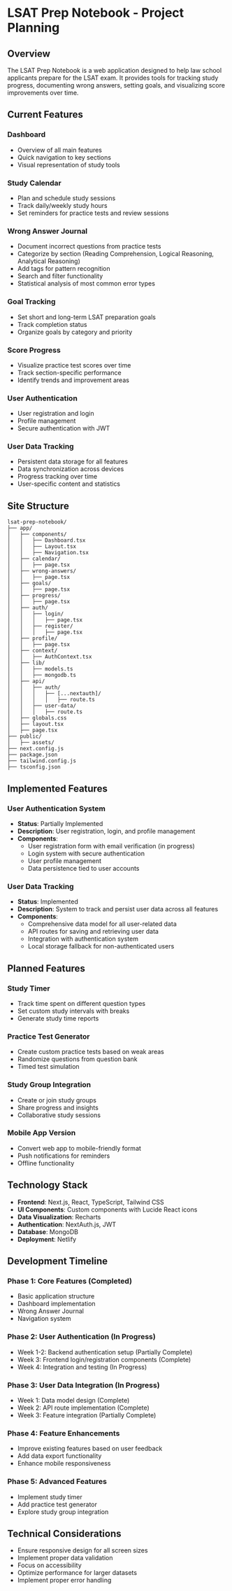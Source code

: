 # LSAT Prep Notebook - Project Planning

## Overview
The LSAT Prep Notebook is a web application designed to help law school applicants prepare for the LSAT exam. It provides tools for tracking study progress, documenting wrong answers, setting goals, and visualizing score improvements over time.

## Current Features

### Dashboard
- Overview of all main features
- Quick navigation to key sections
- Visual representation of study tools

### Study Calendar
- Plan and schedule study sessions
- Track daily/weekly study hours
- Set reminders for practice tests and review sessions

### Wrong Answer Journal
- Document incorrect questions from practice tests
- Categorize by section (Reading Comprehension, Logical Reasoning, Analytical Reasoning)
- Add tags for pattern recognition
- Search and filter functionality
- Statistical analysis of most common error types

### Goal Tracking
- Set short and long-term LSAT preparation goals
- Track completion status
- Organize goals by category and priority

### Score Progress
- Visualize practice test scores over time
- Track section-specific performance
- Identify trends and improvement areas

### User Authentication
- User registration and login
- Profile management
- Secure authentication with JWT

### User Data Tracking
- Persistent data storage for all features
- Data synchronization across devices
- Progress tracking over time
- User-specific content and statistics

## Site Structure
```
lsat-prep-notebook/
├── app/
│   ├── components/
│   │   ├── Dashboard.tsx
│   │   ├── Layout.tsx
│   │   ├── Navigation.tsx
│   ├── calendar/
│   │   ├── page.tsx
│   ├── wrong-answers/
│   │   ├── page.tsx
│   ├── goals/
│   │   ├── page.tsx
│   ├── progress/
│   │   ├── page.tsx
│   ├── auth/
│   │   ├── login/
│   │   │   ├── page.tsx
│   │   ├── register/
│   │   │   ├── page.tsx
│   ├── profile/
│   │   ├── page.tsx
│   ├── context/
│   │   ├── AuthContext.tsx
│   ├── lib/
│   │   ├── models.ts
│   │   ├── mongodb.ts
│   ├── api/
│   │   ├── auth/
│   │   │   ├── [...nextauth]/
│   │   │   │   ├── route.ts
│   │   ├── user-data/
│   │   │   ├── route.ts
│   ├── globals.css
│   ├── layout.tsx
│   ├── page.tsx
├── public/
│   ├── assets/
├── next.config.js
├── package.json
├── tailwind.config.js
├── tsconfig.json
```

## Implemented Features

### User Authentication System
- **Status**: Partially Implemented
- **Description**: User registration, login, and profile management
- **Components**:
  - User registration form with email verification (in progress)
  - Login system with secure authentication
  - User profile management
  - Data persistence tied to user accounts

### User Data Tracking
- **Status**: Implemented
- **Description**: System to track and persist user data across all features
- **Components**:
  - Comprehensive data model for all user-related data
  - API routes for saving and retrieving user data
  - Integration with authentication system
  - Local storage fallback for non-authenticated users

## Planned Features

### Study Timer
- Track time spent on different question types
- Set custom study intervals with breaks
- Generate study time reports

### Practice Test Generator
- Create custom practice tests based on weak areas
- Randomize questions from question bank
- Timed test simulation

### Study Group Integration
- Create or join study groups
- Share progress and insights
- Collaborative study sessions

### Mobile App Version
- Convert web app to mobile-friendly format
- Push notifications for reminders
- Offline functionality

## Technology Stack
- **Frontend**: Next.js, React, TypeScript, Tailwind CSS
- **UI Components**: Custom components with Lucide React icons
- **Data Visualization**: Recharts
- **Authentication**: NextAuth.js, JWT
- **Database**: MongoDB
- **Deployment**: Netlify

## Development Timeline

### Phase 1: Core Features (Completed)
- Basic application structure
- Dashboard implementation
- Wrong Answer Journal
- Navigation system

### Phase 2: User Authentication (In Progress)
- Week 1-2: Backend authentication setup (Partially Complete)
- Week 3: Frontend login/registration components (Complete)
- Week 4: Integration and testing (In Progress)

### Phase 3: User Data Integration (In Progress)
- Week 1: Data model design (Complete)
- Week 2: API route implementation (Complete)
- Week 3: Feature integration (Partially Complete)

### Phase 4: Feature Enhancements
- Improve existing features based on user feedback
- Add data export functionality
- Enhance mobile responsiveness

### Phase 5: Advanced Features
- Implement study timer
- Add practice test generator
- Explore study group integration

## Technical Considerations
- Ensure responsive design for all screen sizes
- Implement proper data validation
- Focus on accessibility
- Optimize performance for larger datasets
- Implement proper error handling 